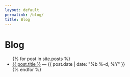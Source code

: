 ```yaml
---
layout: default
permalink: /blog/
title: Blog
---
```


# Blog

<ul>
  {% for post in site.posts %}
    <li>
      <a href="{{ post.url }}">{{ post.title }}</a> — {{ post.date | date: "%b %-d, %Y" }}
    </li>
  {% endfor %}
</ul>